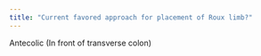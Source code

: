 ```yaml
---
title: "Current favored approach for placement of Roux limb?"
---
```

Antecolic (In front of transverse colon)

